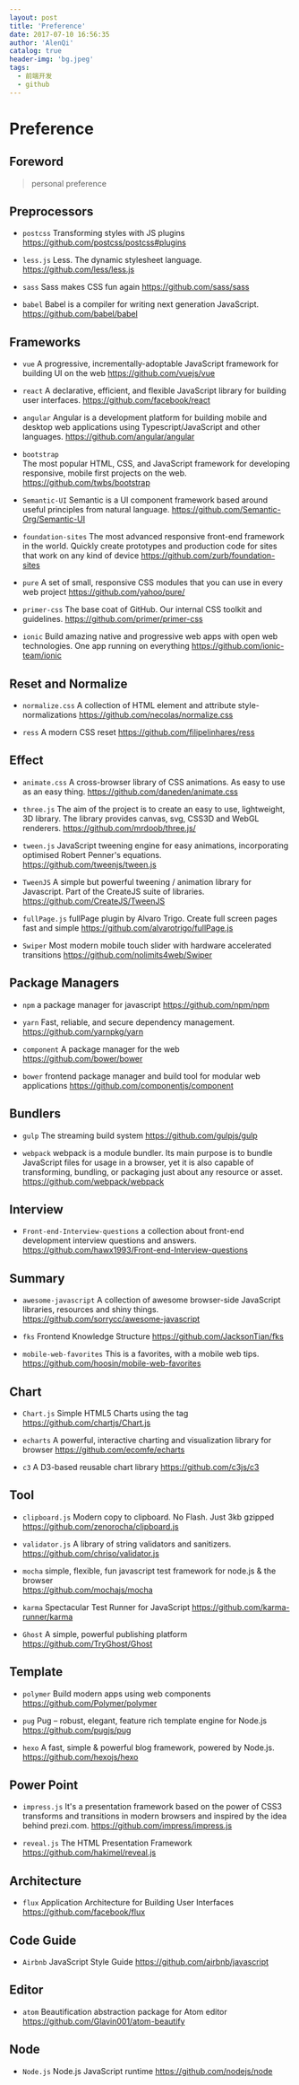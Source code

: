 ```yaml
---
layout: post
title: 'Preference'
date: 2017-07-10 16:56:35
author: 'AlenQi'
catalog: true
header-img: 'bg.jpeg'
tags:
  - 前端开发
  - github
---
```


# Preference

## Foreword

> personal preference

## Preprocessors

- `postcss`
  Transforming styles with JS plugins
  https://github.com/postcss/postcss#plugins

- `less.js`
  Less. The dynamic stylesheet language.
  https://github.com/less/less.js

- `sass`
  Sass makes CSS fun again
  https://github.com/sass/sass

- `babel`
  Babel is a compiler for writing next generation JavaScript.
  https://github.com/babel/babel

## Frameworks

- `vue`
  A progressive, incrementally-adoptable JavaScript framework for building UI on the web
  https://github.com/vuejs/vue

- `react`
  A declarative, efficient, and flexible JavaScript library for building user interfaces.
  https://github.com/facebook/react

- `angular`
  Angular is a development platform for building mobile and desktop web applications using Typescript/JavaScript and other languages.
  https://github.com/angular/angular

- `bootstrap`  
  The most popular HTML, CSS, and JavaScript framework for developing responsive, mobile first projects on the web.
  https://github.com/twbs/bootstrap

- `Semantic-UI`
  Semantic is a UI component framework based around useful principles from natural language.
  https://github.com/Semantic-Org/Semantic-UI

- `foundation-sites`
  The most advanced responsive front-end framework in the world. Quickly create prototypes and production code for sites that work on any kind of device
  https://github.com/zurb/foundation-sites

- `pure`
  A set of small, responsive CSS modules that you can use in every web project
  https://github.com/yahoo/pure/

- `primer-css`
  The base coat of GitHub. Our internal CSS toolkit and guidelines.
  https://github.com/primer/primer-css

- `ionic`
  Build amazing native and progressive web apps with open web technologies. One app running on everything
  https://github.com/ionic-team/ionic

## Reset and Normalize

- `normalize.css`
  A collection of HTML element and attribute style-normalizations
  https://github.com/necolas/normalize.css

- `ress`
  A modern CSS reset
  https://github.com/filipelinhares/ress

## Effect

- `animate.css`
  A cross-browser library of CSS animations. As easy to use as an easy thing.
  https://github.com/daneden/animate.css

- `three.js`
  The aim of the project is to create an easy to use, lightweight, 3D library. The library provides canvas, svg, CSS3D and WebGL renderers.
  https://github.com/mrdoob/three.js/

- `tween.js`
  JavaScript tweening engine for easy animations, incorporating optimised Robert Penner's equations.
  https://github.com/tweenjs/tween.js

- `TweenJS`
  A simple but powerful tweening / animation library for Javascript. Part of the CreateJS suite of libraries.
  https://github.com/CreateJS/TweenJS

- `fullPage.js`
  fullPage plugin by Alvaro Trigo. Create full screen pages fast and simple
  https://github.com/alvarotrigo/fullPage.js

- `Swiper`
  Most modern mobile touch slider with hardware accelerated transitions
  https://github.com/nolimits4web/Swiper

## Package Managers

- `npm`
  a package manager for javascript
  https://github.com/npm/npm

- `yarn`
  Fast, reliable, and secure dependency management.
  https://github.com/yarnpkg/yarn

- `component`
  A package manager for the web
  https://github.com/bower/bower

- `bower`
  frontend package manager and build tool for modular web applications
  https://github.com/componentjs/component

## Bundlers

- `gulp`
  The streaming build system
  https://github.com/gulpjs/gulp

- `webpack`
  webpack is a module bundler. Its main purpose is to bundle JavaScript files for usage in a browser, yet it is also capable of transforming, bundling, or packaging just about any resource or asset.
  https://github.com/webpack/webpack

## Interview

- `Front-end-Interview-questions`
  a collection about front-end development interview questions and answers.
  https://github.com/hawx1993/Front-end-Interview-questions

## Summary

- `awesome-javascript`
  A collection of awesome browser-side JavaScript libraries, resources and shiny things.
  https://github.com/sorrycc/awesome-javascript

- `fks`
  Frontend Knowledge Structure
  https://github.com/JacksonTian/fks

- `mobile-web-favorites`
  This is a favorites, with a mobile web tips.
  https://github.com/hoosin/mobile-web-favorites

## Chart

- `Chart.js`
  Simple HTML5 Charts using the <canvas> tag
  https://github.com/chartjs/Chart.js

- `echarts`
  A powerful, interactive charting and visualization library for browser
  https://github.com/ecomfe/echarts

- `c3`
  A D3-based reusable chart library
  https://github.com/c3js/c3

## Tool

- `clipboard.js`
  Modern copy to clipboard. No Flash. Just 3kb gzipped
  https://github.com/zenorocha/clipboard.js

- `validator.js`
  A library of string validators and sanitizers.
  https://github.com/chriso/validator.js

- `mocha`
  simple, flexible, fun javascript test framework for node.js & the browser  
  https://github.com/mochajs/mocha

- `karma`
  Spectacular Test Runner for JavaScript
  https://github.com/karma-runner/karma

- `Ghost`
  A simple, powerful publishing platform
  https://github.com/TryGhost/Ghost

## Template

- `polymer`
  Build modern apps using web components
  https://github.com/Polymer/polymer

- `pug`
  Pug – robust, elegant, feature rich template engine for Node.js  
  https://github.com/pugjs/pug

- `hexo`
  A fast, simple & powerful blog framework, powered by Node.js.
  https://github.com/hexojs/hexo

## Power Point

- `impress.js`
  It's a presentation framework based on the power of CSS3 transforms and transitions in modern browsers and inspired by the idea behind prezi.com.
  https://github.com/impress/impress.js

* `reveal.js`
  The HTML Presentation Framework
  https://github.com/hakimel/reveal.js

## Architecture

- `flux`
  Application Architecture for Building User Interfaces
  https://github.com/facebook/flux

## Code Guide

- `Airbnb`
  JavaScript Style Guide
  https://github.com/airbnb/javascript

## Editor

- `atom`
  Beautification abstraction package for Atom editor  
  https://github.com/Glavin001/atom-beautify

## Node

- `Node.js`
  Node.js JavaScript runtime
  https://github.com/nodejs/node
